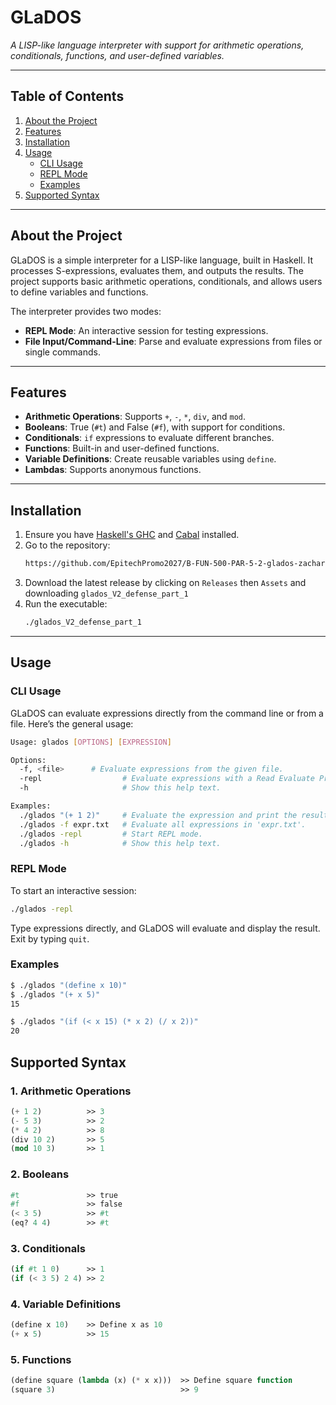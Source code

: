 # **GLaDOS**  
_A LISP-like language interpreter with support for arithmetic operations, conditionals, functions, and user-defined variables._

---

## **Table of Contents**
1. [About the Project](#about-the-project)
2. [Features](#features)
3. [Installation](#installation)
4. [Usage](#usage)
   - [CLI Usage](#cli-usage)
   - [REPL Mode](#repl-mode)
   - [Examples](#examples)
5. [Supported Syntax](#supported-syntax)

---

## **About the Project**
GLaDOS is a simple interpreter for a LISP-like language, built in Haskell. It processes S-expressions, evaluates them, and outputs the results. The project supports basic arithmetic operations, conditionals, and allows users to define variables and functions.

The interpreter provides two modes:
- **REPL Mode**: An interactive session for testing expressions.
- **File Input/Command-Line**: Parse and evaluate expressions from files or single commands.

---

## **Features**
- **Arithmetic Operations**: Supports `+`, `-`, `*`, `div`, and `mod`.
- **Booleans**: True (`#t`) and False (`#f`), with support for conditions.
- **Conditionals**: `if` expressions to evaluate different branches.
- **Functions**: Built-in and user-defined functions.
- **Variable Definitions**: Create reusable variables using `define`.
- **Lambdas**: Supports anonymous functions.

---

## **Installation**
1. Ensure you have [Haskell's GHC](https://www.haskell.org/ghc/) and [Cabal](https://www.haskell.org/cabal/) installed.
2. Go to the repository: 
    ```bash
    https://github.com/EpitechPromo2027/B-FUN-500-PAR-5-2-glados-zacharie.rodde
    ```
3. Download the latest release by clicking on `Releases` then `Assets` and downloading `glados_V2_defense_part_1`
4. Run the executable:
   ```bash
   ./glados_V2_defense_part_1
   ```

---

## **Usage**

### CLI Usage
GLaDOS can evaluate expressions directly from the command line or from a file. Here’s the general usage:

```bash
Usage: glados [OPTIONS] [EXPRESSION]

Options:
  -f, <file>      # Evaluate expressions from the given file.
  -repl                  # Evaluate expressions with a Read Evaluate Print Loop (REPL)
  -h                     # Show this help text.

Examples:
  ./glados "(+ 1 2)"     # Evaluate the expression and print the result.
  ./glados -f expr.txt   # Evaluate all expressions in 'expr.txt'.
  ./glados -repl         # Start REPL mode.
  ./glados -h            # Show this help text.
```

### REPL Mode
To start an interactive session:
```bash
./glados -repl
```

Type expressions directly, and GLaDOS will evaluate and display the result. Exit by typing `quit`.

### Examples
```bash
$ ./glados "(define x 10)"
$ ./glados "(+ x 5)"
15

$ ./glados "(if (< x 15) (* x 2) (/ x 2))"
20
```

## **Supported Syntax**

### **1. Arithmetic Operations**
```lisp
(+ 1 2)          >> 3
(- 5 3)          >> 2
(* 4 2)          >> 8
(div 10 2)       >> 5
(mod 10 3)       >> 1
```

### **2. Booleans**
```lisp
#t               >> true
#f               >> false
(< 3 5)          >> #t
(eq? 4 4)        >> #t
```

### **3. Conditionals**
```lisp
(if #t 1 0)      >> 1
(if (< 3 5) 2 4) >> 2
```

### **4. Variable Definitions**
```lisp
(define x 10)    >> Define x as 10
(+ x 5)          >> 15
```

### **5. Functions**
```lisp
(define square (lambda (x) (* x x)))  >> Define square function
(square 3)                            >> 9
```
